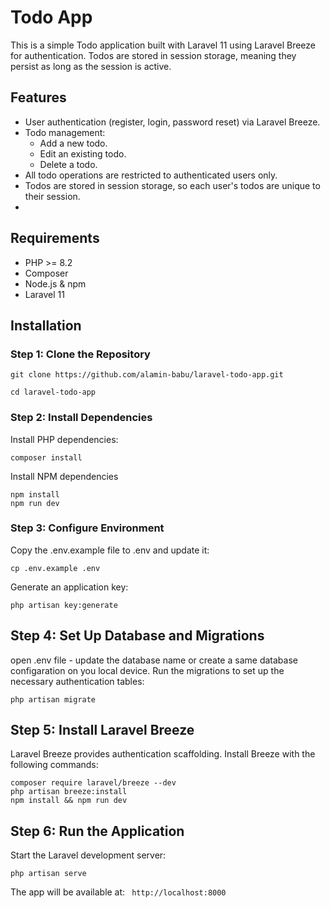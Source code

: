 # Todo App

This is a simple Todo application built with Laravel 11 using Laravel Breeze for authentication. Todos are stored in session storage, meaning they persist as long as the session is active.

## Features
- User authentication (register, login, password reset) via Laravel Breeze.
- Todo management:
  - Add a new todo.
   - Edit an existing todo.
   - Delete a todo.
- All todo operations are restricted to authenticated users only.
- Todos are stored in session storage, so each user's todos are unique to their session.
- 
## Requirements
- PHP >= 8.2
- Composer
- Node.js & npm
- Laravel 11

## Installation

### Step 1: Clone the Repository

```
git clone https://github.com/alamin-babu/laravel-todo-app.git

cd laravel-todo-app
```

### Step 2: Install Dependencies
Install PHP dependencies:
```
composer install
```

 Install NPM dependencies
```
npm install
npm run dev
```
### Step 3: Configure Environment
Copy the .env.example file to .env and update it:
```
cp .env.example .env
```
Generate an application key:

```
php artisan key:generate
```
## Step 4: Set Up Database and Migrations
open .env file - update the database name or create a same database configaration on you local device.
Run the migrations to set up the necessary authentication tables:

```
php artisan migrate
```
## Step 5: Install Laravel Breeze
Laravel Breeze provides authentication scaffolding. Install Breeze with the following commands:

```
composer require laravel/breeze --dev
php artisan breeze:install
npm install && npm run dev
```
## Step 6: Run the Application
Start the Laravel development server:

```
php artisan serve
```
The app will be available at:
``` http://localhost:8000```